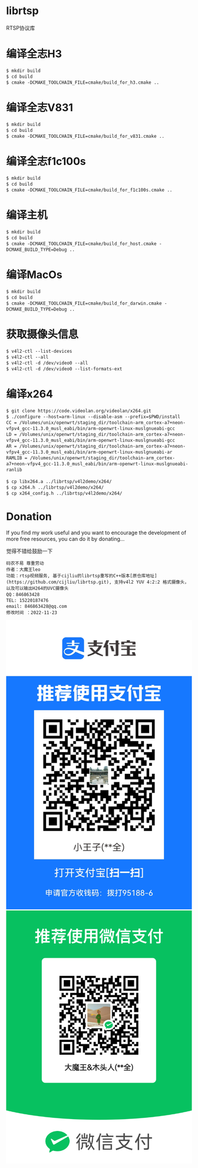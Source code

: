 # librtsp  
RTSP协议库

# 编译全志H3
```
$ mkdir build
$ cd build
$ cmake -DCMAKE_TOOLCHAIN_FILE=cmake/build_for_h3.cmake ..
```
# 编译全志V831
```
$ mkdir build
$ cd build
$ cmake -DCMAKE_TOOLCHAIN_FILE=cmake/build_for_v831.cmake ..
```

# 编译全志f1c100s
```
$ mkdir build
$ cd build
$ cmake -DCMAKE_TOOLCHAIN_FILE=cmake/build_for_f1c100s.cmake ..
```
# 编译主机
```
$ mkdir build
$ cd build
$ cmake -DCMAKE_TOOLCHAIN_FILE=cmake/build_for_host.cmake -DCMAKE_BUILD_TYPE=Debug ..
```
# 编译MacOs
```
$ mkdir build
$ cd build
$ cmake -DCMAKE_TOOLCHAIN_FILE=cmake/build_for_darwin.cmake -DCMAKE_BUILD_TYPE=Debug ..
```
# 获取摄像头信息
```
$ v4l2-ctl --list-devices
$ v4l2-ctl --all
$ v4l2-ctl -d /dev/video0 --all
$ v4l2-ctl -d /dev/video0 --list-formats-ext
```

# 编译x264
```
$ git clone https://code.videolan.org/videolan/x264.git
$ ./configure --host=arm-linux --disable-asm --prefix=$PWD/install
CC = /Volumes/unix/openwrt/staging_dir/toolchain-arm_cortex-a7+neon-vfpv4_gcc-11.3.0_musl_eabi/bin/arm-openwrt-linux-muslgnueabi-gcc
LD = /Volumes/unix/openwrt/staging_dir/toolchain-arm_cortex-a7+neon-vfpv4_gcc-11.3.0_musl_eabi/bin/arm-openwrt-linux-muslgnueabi-gcc
AR = /Volumes/unix/openwrt/staging_dir/toolchain-arm_cortex-a7+neon-vfpv4_gcc-11.3.0_musl_eabi/bin/arm-openwrt-linux-muslgnueabi-ar
RAMLIB = /Volumes/unix/openwrt/staging_dir/toolchain-arm_cortex-a7+neon-vfpv4_gcc-11.3.0_musl_eabi/bin/arm-openwrt-linux-muslgnueabi-ranlib

$ cp libx264.a ../librtsp/v4l2demo/x264/
$ cp x264.h ../librtsp/v4l2demo/x264/
$ cp x264_config.h ../librtsp/v4l2demo/x264/
```



# Donation
If you find my work useful and you want to encourage the development of more free resources, you can do it by donating…

觉得不错给鼓励一下

```
码农不易 尊重劳动
作者：大魔王leo
功能：rtsp视频服务, 基于cijliu的librtsp重写的C++版本[原仓库地址](https://github.com/cijliu/librtsp.git), 支持v4l2 YUV 4:2:2 格式摄像头，以及可以输出H264的UVC摄像头
QQ：846863428
TEL: 15220187476
email: 846863428@qq.com
修改时间 ：2022-11-23
```

![alipay](docs/alipay.jpg)
![wechat](docs/wechat.png)

